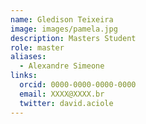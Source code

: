 ```yaml
---
name: Gledison Teixeira
image: images/pamela.jpg
description: Masters Student
role: master
aliases:
  - Alexandre Simeone
links:
  orcid: 0000-0000-0000-0000
  email: XXXX@XXXX.br
  twitter: david.aciole
---
```

